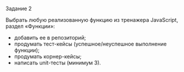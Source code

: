 Задание 2

Выбрать любую реализованную функцию из тренажера JavaScript, раздел «Функции»:
- добавить ее в репозиторий;
- продумать тест-кейсы (успешное/неуспешное выполнение функции);
- продумать корнер-кейсы; 
- написать unit-тесты (минимум 3).
